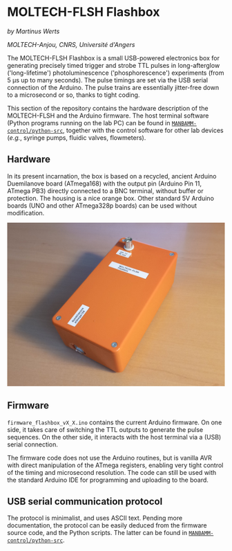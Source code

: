 # MOLTECH-FLSH Flashbox

*by Martinus Werts*

*MOLTECH-Anjou, CNRS, Université d'Angers*

The MOLTECH-FLSH Flashbox is a small USB-powered electronics box for generating precisely timed trigger and strobe TTL pulses in long-afterglow ('long-lifetime') photoluminescence ('phosphorescence') experiments (from 5 µs up to many seconds). The pulse timings are set via the USB serial connection of the Arduino. The pulse trains are essentially jitter-free down to a microsecond or so, thanks to tight coding.

This section of the repository contains the hardware description of the MOLTECH-FLSH and the Arduino firmware. The host terminal software (Python programs running on the lab PC) can be found in  [`MANBAMM-control/python-src`](https://github.com/mhvwerts/MANBAMM-control/tree/main/python-src), together with the control software for other lab devices (*e.g.*, syringe pumps, fluidic valves, flowmeters).

## Hardware

In its present incarnation, the box is based on a recycled, ancient Arduino Duemilanove board (ATmega168) with the output pin (Arduino Pin 11, ATmega PB3) directly connected to a BNC terminal, without buffer or protection. The housing is a nice orange box. Other standard 5V Arduino boards (UNO and other ATmega328p boards) can be used without modification.

![Photograph of the MOLTECH-FLSH Flashbox](./res/MOLTECH-FLSH-1small.jpg)


## Firmware

`firmware_flashbox_vX_X.ino` contains the current Arduino firmware. On one side, it takes care of switching the TTL outputs to generate the pulse sequences. On the other side, it interacts with the host terminal via a (USB) serial connection.

The firmware code does not use the Arduino routines, but is vanilla AVR with direct manipulation of the ATmega registers, enabling very tight control of the timing and microsecond resolution. The code can still be used with the standard Arduino IDE for programming and uploading to the board.


## USB serial communication protocol

The protocol is minimalist, and uses ASCII text. Pending more documentation, the protocol can be easily deduced from the firmware source code, and the Python scripts. The latter can be found in  [`MANBAMM-control/python-src`](https://github.com/mhvwerts/MANBAMM-control/tree/main/python-src).

